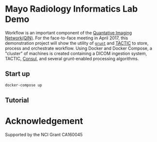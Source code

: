 # Mayo Radiology Informatics Lab Demo

Workflow is an important component of the [Quantative Imaging Network(QIN)](https://imaging.cancer.gov/informatics/qin.htm).  For the face-to-face meeting in April 2017, this demonstration project will show the utility of [`grunt`](https://github.com/Mayo-QIN/grunt) and [TACTIC](https://github.com/Southpaw-TACTIC/TACTIC) to store, process and orchestrate workflow.  Using Docker and Docker Compose, a "cluster" of machines is created containing a DICOM ingestion system, TACTIC, [Consul](https://www.consul.io/), and several grunt-enabled processing algorithms.

## Start up

```bash
docker-compose up
```

## Tutorial



# Acknowledgement
Supported by the NCI Grant CA160045
